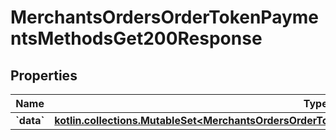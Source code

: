 
# MerchantsOrdersOrderTokenPaymentsMethodsGet200Response

## Properties
Name | Type | Description | Notes
------------ | ------------- | ------------- | -------------
**&#x60;data&#x60;** | [**kotlin.collections.MutableSet&lt;MerchantsOrdersOrderTokenPaymentsMethodsGet200ResponseDataInner&gt;**](MerchantsOrdersOrderTokenPaymentsMethodsGet200ResponseDataInner.md) |  |  [optional]



